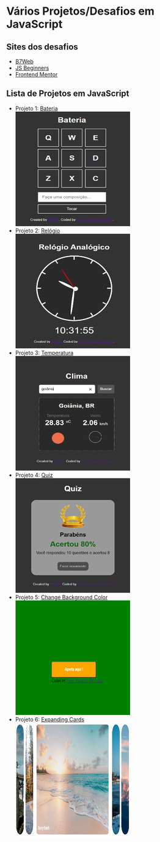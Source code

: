 # Vários Projetos/Desafios em JavaScript

## Sites dos desafios
 - [B7Web](https://b7web.com.br/fullstack/?ref=I24108426I&gclid=Cj0KCQjw7MGJBhD-ARIsAMZ0eetnVPns4VA30m5Jl4VE15oOA2nRe8FpGNaEfbPqcIhu3iCTNqWW06oaAhE6EALw_wcB)
 - [JS Beginners](https://jsbeginners.com/javascript-projects-for-beginners/)
 - [Frontend Mentor](https://www.frontendmentor.io/challenges)

## Lista de Projetos em JavaScript
 - Projeto 1: [Bateria](/projeto01) </br>
    <img src="./images/projeto01.PNG" width="300px" height="300px">
 - Projeto 2: [Relógio](/projeto02) </br>
    <img src="./images/projeto02.PNG" width="300px" height="300px">
 - Projeto 3: [Temperatura](/projeto03) </br>
    <img src="./images/projeto03.PNG" width="300px" height="300px">
 - Projeto 4: [Quiz](/projeto04) </br>
    <img src="./images/projeto04.PNG" width="300px" height="300px">
 - Projeto 5: [Change Background Color](/projeto05) </br>
    <img src="./images/projeto05.PNG" width="300px" height="300px">
 - Projeto 6: [Expanding Cards](/projeto06)</br>
    <img src="./images/projeto06.PNG" width="300px" height="300px">
   